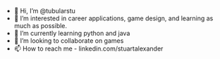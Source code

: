 - 👋 Hi, I’m @tubularstu
- 👀 I’m interested in career applications, game design, and learning as much as possible.
- 🌱 I’m currently learning python and java
- 💞️ I’m looking to collaborate on games
- 📫 How to reach me - linkedin.com/stuartalexander

<!---
tubularstu/tubularstu is a ✨ special ✨ repository because its `README.md` (this file) appears on your GitHub profile.
You can click the Preview link to take a look at your changes.
--->
